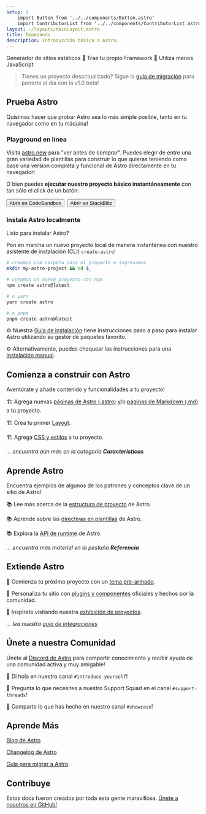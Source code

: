 ```yaml
---
setup: |
    import Button from '../../components/Button.astro'
    import ContributorList from '../../components/ContributorList.astro'
layout: ~/layouts/MainLayout.astro
title: Empezando
description: Introducción básica a Astro.
---
```

Generador de sitios estáticos  🚀  Trae tu propio Framework  🚀  Utiliza menos JavaScript

> Tienes un proyecto desactualizado? Sigue la [guía de migración](/es/migrate) para ponerte al día con la v1.0 beta!


## Prueba Astro

Quisimos hacer que probar Astro sea lo más simple posible, tanto en tu navegador como en tu máquina!

### Playground en línea

Visita [astro.new](https://astro.new) para "ver antes de comprar". Puedes elegir de entre una gran variedad de plantillas para construir lo que quieras teniendo como base una versión completa y funcional de Astro directamente en tu navegador!

O bien puedes **ejecutar nuestro proyecto básico instantáneamente** con tan sólo el click de un botón:

<div style="display: flex; flex-wrap: wrap; gap: 0.5rem;">
    <Button href="https://astro.new/basics?on=codesandbox">Abrir en CodeSandbox</Button>
    <Button href="https://astro.new/basics?on=stackblitz">Abrir en StackBlitz</Button>
</div>

### Instala Astro localmente

Listo para instalar Astro?

Pon en marcha un nuevo proyecto local de manera instantánea con nuestro asistente de instalación (CLI) `create-astro`! 

```bash
# creamos una carpeta para el proyecto e ingresamos
mkdir my-astro-project && cd $_

# creamos un nuevo proyecto con npm
npm create astro@latest

# o yarn
yarn create astro

# o pnpm
pnpm create astro@latest
```

⚙️ Nuestra [Guía de instalación](/es/install/auto) tiene instrucciones paso a paso para instalar Astro utilizando su gestor de paquetes favorito.

⚙️ Alternativamente, puedes chequear las instrucciones para una [Instalación manual](/es/install/manual/).


## Comienza a construir con Astro

Aventúrate y añade contenido y funcionalidades a tu proyecto!

🏗️ Agrega nuevas [páginas de Astro (.astro)](/es/core-concepts/astro-pages) y/o [páginas de Markdown (.md)](/es/guides/markdown-content) a tu proyecto.

🏗️ Crea tu primer [Layout](/es/core-concepts/layouts).

🏗️ Agrega [CSS y estilos](/es/guides/styling) a tu proyecto. 

*... encuentra aún más en la categoría **Características***


## Aprende Astro

Encuentra ejemplos de algunos de los patrones y conceptos clave de un sitio de Astro!

📚 Lee más acerca de la [estructura de proyecto](/es/core-concepts/project-structure) de Astro.

📚 Aprende sobre las [directivas en plantillas](/es/reference/directives-reference) de Astro.

📚 Explora la [API de runtime](/es/reference/api-reference) de Astro.

*... encuentra más material en la pestaña **Referencia***


## Extiende Astro

🧰 Comienza tu próximo proyecto con un [tema pre-armado](https://astro.build/themes).

🧰 Personaliza tu sitio con [plugins y componentes](https://astro.build/integrations/) oficiales y hechos por la comunidad.

🧰 Inspírate visitando nuestra [exhibición de proyectos](https://astro.build/showcase).

*... lea nuestra [guía de integraciones](/es/guides/integrations-guide)*


## Únete a nuestra Comunidad

Únete al [Discord de Astro](https://astro.build/chat) para compartir conocimiento y recibir ayuda de una comunidad activa y muy amigable!

💬 Di hola en nuestro canal `#introduce-yourself`!

💬 Pregunta lo que necesites a nuestro Support Squad en el canal `#support-threads`!

💬 Comparte lo que has hecho en nuestro canal `#showcase`!


## Aprende Más

[Blog de Astro](https://astro.build/blog/)

[Changelog de Astro](https://github.com/withastro/astro/blob/main/packages/astro/CHANGELOG.md)

[Guía para migrar a Astro](/es/migrate)


## Contribuye

Estos docs fueron creados por toda esta gente maravillosa. [Únete a nosotros en GitHub!](https://github.com/withastro/docs)

<ContributorList githubRepo="withastro/docs" />

